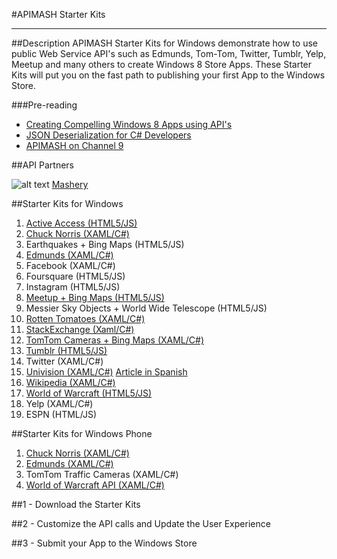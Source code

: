 #APIMASH Starter Kits


----------


##Description
APIMASH Starter Kits for Windows demonstrate how to use public Web Service API's such as Edmunds, Tom-Tom, Twitter, Tumblr, Yelp, Meetup and many others to create Windows 8 Store Apps. These Starter Kits will put you on the fast path to publishing your first App to the Windows Store.

###Pre-reading

 - [Creating Compelling Windows 8 Apps  using API's][1]
 - [JSON Deserialization for C#  Developers][2]
 - [APIMASH on Channel 9][3]

##API Partners

![alt text][4]
[Mashery][5]

##Starter Kits for Windows

 1. [Active Access (HTML5/JS)][6]
 2. [Chuck Norris (XAML/C#)][7]
 3. Earthquakes + Bing Maps (HTML5/JS)
 4. [Edmunds (XAML/C#)][8]
 5. Facebook (XAML/C#)
 6. Foursquare (HTML5/JS)
 7. Instagram (HTML5/JS)
 8. [Meetup + Bing Maps (HTML5/JS)][9]
 9. Messier Sky Objects + World Wide Telescope (HTML5/JS)
 10. [Rotten Tomatoes (XAML/C#)][10]
 11. [StackExchange (Xaml/C#)][11]
 12. [TomTom Cameras + Bing Maps (XAML/C#)][12]
 13. [Tumblr (HTML5/JS)][13]
 14. Twitter (XAML/C#)
 15. [Univision (XAML/C#)][14]  [Article in Spanish][15]
 16. [Wikipedia (XAML/C#)][16]
 17. [World of Warcraft (HTML5/JS)][17]
 18. Yelp (XAML/C#)
 19. ESPN (HTML/JS)
 

##Starter Kits for Windows Phone

 1. [Chuck Norris (XAML/C#)][18]
 2. [Edmunds (XAML/C#)][19]
 3. TomTom Traffic Cameras (XAML/C#)
 4. [World of Warcraft API (XAML/C#)][20]


 
##1 - Download the Starter Kits

##2 - Customize the API calls and Update the User Experience
 
##3 - Submit your App to the Windows Store


  [1]: http://theundocumentedapi.com/2013/05/28/apimash-using-apis-to-create-compelling-windows-apps/
  [2]: http://theundocumentedapi.com/2013/05/31/apimash-json-deserialization-for-c-developers/
  [3]: http://channel9.msdn.com/Niners/apimash
  [4]: https://raw.github.com/apimash/StarterKits/master/images/mashery_logo-small.png "Mashery"
  [5]: http://dev.mashery.com "Mashery Developer Page"
  [6]: http://marianaggaga.azurewebsites.net/?p=301
  [7]: http://theundocumentedapi.com/2013/06/06/apimash-chuck-norris-starter-kit/
  [8]: http://theundocumentedapi.com/2013/05/30/apimash-the-edmunds-starter-kit/
  [9]: http://devhammer.net/blog/windows-store-app-template-to-live-data-in-3-easy-steps#.Ua4St17D-Uk
  [10]: http://theundocumentedapi.com/2013/05/29/apimash-the-rotten-tomatoes-api-starter-kit/
  [11]: http://geekswithblogs.net/Mathoms/archive/2013/06/06/apimash-the-stackexchange-starter-kit.aspx
  [12]: http://blogs.msdn.com/b/jimoneil/archive/2013/05/30/build-a-windows-8-mashup-app-with-bing-maps.aspx
  [13]: http://thebitchwhocodes.com/2013/05/30/apimash-the-tumblr-api/
  [14]: http://blogs.msdn.com/b/gamewords777/archive/2013/05/21/api-mashup-series-part-i.aspx
  [15]: http://blogs.msdn.com/b/gamewords777/archive/2013/05/27/serie-api-mashup-parte-i-en-espa-241-ol.aspx
  [16]: http://blogs.msdn.com/b/devfish/archive/2013/06/12/apimash-geonames-wikipedia-api-walkthrough.aspx
  [17]: http://blogs.msdn.com/b/davedev/archive/2013/05/30/announcing-wowapi-and-apimash-free-starter-kits-for-your-windows-store-apps.aspx
  [18]: http://theundocumentedapi.com/2013/06/10/apimash-chuck-norris-starter-kit-for-windows-phone-8/
  [19]: http://theundocumentedapi.com/2013/06/10/apimash-edmunds-starter-kit-for-windows-phone-8/
  [20]: http://davedev.net/?p=3801
